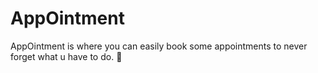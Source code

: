 # AppOintment
AppOintment is where you can easily book some appointments to never forget what u have to do. 🎯
